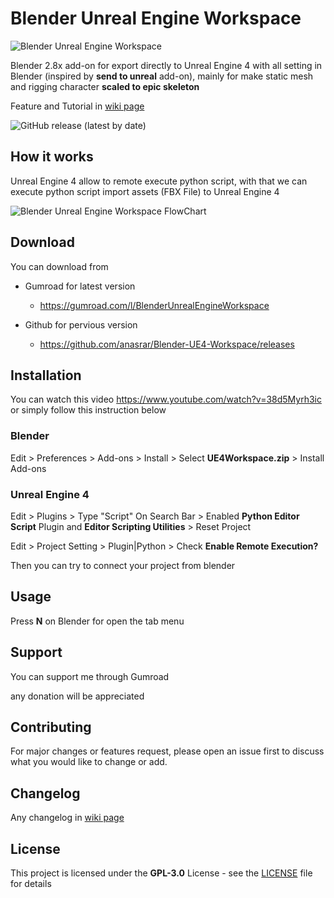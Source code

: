 # Blender Unreal Engine Workspace

![Blender Unreal Engine Workspace](https://user-images.githubusercontent.com/38805204/82159825-4f99b080-98bb-11ea-8124-1437bb877022.png)

Blender 2.8x add-on for export directly to Unreal Engine 4 with all setting in Blender (inspired by **send to unreal** add-on), mainly for make static mesh and rigging character **scaled to epic skeleton**

Feature and Tutorial in [wiki page](https://github.com/anasrar/Blender-UE4-Workspace/wiki)

![GitHub release (latest by date)](https://img.shields.io/github/v/release/anasrar/Blender-UE4-Workspace?style=flat-square)

## How it works

Unreal Engine 4 allow to remote execute python script, with that we can execute python script import assets (FBX File) to Unreal Engine 4

![Blender Unreal Engine Workspace FlowChart](https://user-images.githubusercontent.com/38805204/82159805-2d079780-98bb-11ea-92a2-9a9c1628b429.png)

## Download

You can download from

- Gumroad for latest version
  - https://gumroad.com/l/BlenderUnrealEngineWorkspace

- Github for pervious version
  - https://github.com/anasrar/Blender-UE4-Workspace/releases

## Installation

You can watch this video https://www.youtube.com/watch?v=38d5Myrh3ic or simply follow this instruction below

### Blender

Edit > Preferences > Add-ons > Install > Select **UE4Workspace.zip** > Install Add-ons

### Unreal Engine 4

Edit > Plugins > Type "Script" On Search Bar > Enabled **Python Editor Script** Plugin and **Editor Scripting Utilities** > Reset Project

Edit > Project Setting > Plugin|Python > Check **Enable Remote Execution?**

Then you can try to connect your project from blender

## Usage

Press **N** on Blender for open the tab menu

## Support

You can support me through Gumroad

any donation will be appreciated

## Contributing

For major changes or features request, please open an issue first to discuss what you would like to change or add.

## Changelog

Any changelog in [wiki page](https://github.com/anasrar/Blender-UE4-Workspace/wiki) 

## License

This project is licensed under the **GPL-3.0** License - see the [LICENSE](LICENSE) file for details